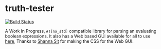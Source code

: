 # truth-tester
[![Build Status](https://travis-ci.com/svmnotn/truth-tester.svg?branch=master)](https://travis-ci.com/svmnotn/truth-tester)

A Work In Progress, `#![no_std]` compatible library for parsing an evaluating boolean expressions.
It also has a Web based GUI available for all to use [here](https://svmnotn.github.io/truth-tester), 
Thanks to [Shanna Sit](@Haruaka) for making the CSS for the Web GUI.
